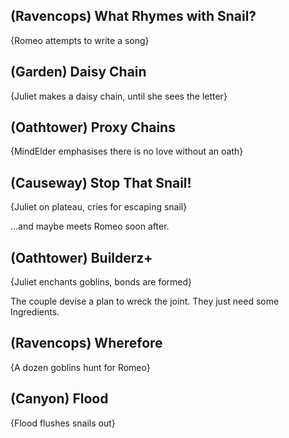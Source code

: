 (Ravencops) What Rhymes with Snail?
-----
{Romeo attempts to write a song}

(Garden) Daisy Chain
-----
{Juliet makes a daisy chain, until she sees the letter}


(Oathtower) Proxy Chains
-----
{MindElder emphasises there is no love without an oath}


(Causeway) Stop That Snail!
-----
{Juliet on plateau, cries for escaping snail}

...and maybe meets Romeo soon after.

(Oathtower) Builderz+
-----
{Juliet enchants goblins, bonds are formed}

The couple devise a plan to wreck the joint.
They just need some Ingredients.

(Ravencops) Wherefore
-----
{A dozen goblins hunt for Romeo}


(Canyon) Flood
-----
{Flood flushes snails out}


